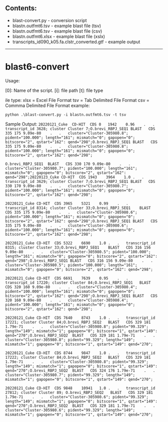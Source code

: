 ## Contents:
- blast-convert.py - conversion script
- blastn.outfmt6.tsv - example blast file (tsv)
- blastn.outfmt6.tsv - example blast file (csv)
- blastn.outfmt6.xlsx - example blast file (xslx)
- transcripts_id090_k05.fa.clstr_converted.gtf - example output
___
# blast6-convert

Usage:

[0]: Name of the script.
[i]: file path
[t]: file type

ile type:
xlsx = Excel File Format
tsv = Tab Delimited File Format
csv = Commma Delimited File Format
example:

`python .\blast-convert.py -i blastn.outfmt6.tsv -t tsv`


Sample Output:
`20220121_Cuke	CD-HIT	CDS	0	1942	0.96	.	.	transcript_id 3628; cluster Cluster 7;O.brevi_RBPJ_SEQ1	BLAST	CDS	335	175	9.09e-80	.	.	cluster="Cluster-305980.8"; pident="100.000"; length="161"; mismatch="0"; gapopen="0"; bitscore="2", qstart="162": qend="298";O.brevi_RBPJ_SEQ1	BLAST	CDS	335	175	9.09e-80	.	.	cluster="Cluster-305980.8"; pident="100.000"; length="161"; mismatch="0"; gapopen="0"; bitscore="2", qstart="162": qend="298";  `

`O.brevi_RBPJ_SEQ1	BLAST	CDS	330	170	9.09e-80	.	.	cluster="Cluster-305980.7"; pident="100.000"; length="161"; mismatch="0"; gapopen="0"; bitscore="2", qstart="162": qend="298";20220123_Cuke	CD-HIT	CDS	1943	3964	1.0	.	.	transcript_id 3629; cluster Cluster 7;O.brevi_RBPJ_SEQ1	BLAST	CDS	330	170	9.09e-80	.	.	cluster="Cluster-305980.7"; pident="100.000"; length="161"; mismatch="0"; gapopen="0"; bitscore="2", qstart="162": qend="298"; `

` 20220121_Cuke	CD-HIT	CDS	3965	5321	0.99	.	.	transcript_id 8314; cluster Cluster 33;O.brevi_RBPJ_SEQ1	BLAST	CDS	335	175	9.09e-80	.	.	cluster="Cluster-305980.6"; pident="100.000"; length="161"; mismatch="0"; gapopen="0"; bitscore="2", qstart="162": qend="298";O.brevi_RBPJ_SEQ1	BLAST	CDS	335	175	9.09e-80	.	.	cluster="Cluster-305980.6"; pident="100.000"; length="161"; mismatch="0"; gapopen="0"; bitscore="2", qstart="162": qend="298"; `

` 20220121_Cuke	CD-HIT	CDS	5322	6690	1.0	.	.	transcript_id 8315; cluster Cluster 33;O.brevi_RBPJ_SEQ1	BLAST	CDS	316	156	9.09e-80	.	.	cluster="Cluster-305980.5"; pident="100.000"; length="161"; mismatch="0"; gapopen="0"; bitscore="2", qstart="162": qend="298";O.brevi_RBPJ_SEQ1	BLAST	CDS	316	156	9.09e-80	.	.	cluster="Cluster-305980.5"; pident="100.000"; length="161"; mismatch="0"; gapopen="0"; bitscore="2", qstart="162": qend="298";  `

` 20220121_Cuke	CD-HIT	CDS	6691	7639	0.95	.	.	transcript_id 17220; cluster Cluster 84;O.brevi_RBPJ_SEQ1	BLAST	CDS	320	160	9.09e-80	.	.	cluster="Cluster-305980.4"; pident="100.000"; length="161"; mismatch="0"; gapopen="0"; bitscore="2", qstart="162": qend="298";O.brevi_RBPJ_SEQ1	BLAST	CDS	320	160	9.09e-80	.	.	cluster="Cluster-305980.4"; pident="100.000"; length="161"; mismatch="0"; gapopen="0"; bitscore="2", qstart="162": qend="298"; `

` 20220121_Cuke	CD-HIT	CDS	7640	8743	1.0	.	.	transcript_id 17221; cluster Cluster 84;O.brevi_RBPJ_SEQ2	BLAST	CDS	329	181	1.79e-71	.	.	cluster="Cluster-305980.8"; pident="99.329"; length="149"; mismatch="1"; gapopen="0"; bitscore="1", qstart="149": qend="270";O.brevi_RBPJ_SEQ2	BLAST	CDS	329	181	1.79e-71	.	.	cluster="Cluster-305980.8"; pident="99.329"; length="149"; mismatch="1"; gapopen="0"; bitscore="1", qstart="149": qend="270"; `

` 20220121_Cuke	CD-HIT	CDS	8744	9847	1.0	.	.	transcript_id 17222; cluster Cluster 84;O.brevi_RBPJ_SEQ2	BLAST	CDS	329	181	1.79e-71	.	.	cluster="Cluster-305980.8"; pident="99.329"; length="149"; mismatch="1"; gapopen="0"; bitscore="1", qstart="149": qend="270";O.brevi_RBPJ_SEQ2	BLAST	CDS	324	176	1.79e-71	.	.	cluster="Cluster-305980.7"; pident="99.329"; length="149"; mismatch="1"; gapopen="0"; bitscore="1", qstart="149": qend="270"; `

` 20220121_Cuke	CD-HIT	CDS	9848	10941	1.0	.	.	transcript_id 27812; cluster Cluster 89;
O.brevi_RBPJ_SEQ2	BLAST	CDS	329	181	1.79e-71	.	.	cluster="Cluster-305980.6"; pident="99.329"; length="149"; mismatch="1"; gapopen="0"; bitscore="1", qstart="149": qend="270";O.brevi_RBPJ_SEQ2	BLAST	CDS	329	181	1.79e-71	.	.	cluster="Cluster-305980.6"; pident="99.329"; length="149"; mismatch="1"; gapopen="0"; bitscore="1", qstart="149": qend="270";
 `
